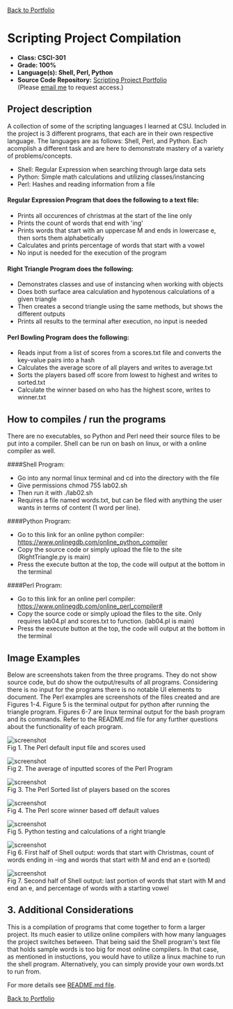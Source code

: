 [Back to Portfolio](https://joshtomith.github.io/)

Scripting Project Compilation
===============

-   **Class: CSCI-301** 
-   **Grade: 100%**
-   **Language(s): Shell, Perl, Python**
-   **Source Code Repository:** [Scripting Project Portfolio](https://github.com/Joshtomith/Scripting-Project-Portfolio)  
    (Please [email me](mailto:JTSmith3@csustudent.net?subject=GitHub%20Access) to request access.)

## Project description

A collection of some of the scripting languages I learned at CSU. Included in the project is 3 different programs, that each are in their own respective language. The languages are as follows: Shell, Perl, and Python. Each acomplish a different task and are here to demonstrate mastery of a variety of problems/concepts. 
* Shell: Regular Expression when searching through large data sets
* Python: Simple math calculations and utilizing classes/instancing
* Perl: Hashes and reading information from a file

#### Regular Expression Program that does the following to a text file: 
* Prints all occurences of christmas at the start of the line only <br>
* Prints the count of words that end with 'ing'
* Prints words that start with an uppercase M and ends in lowercase e, then sorts them alphabetically
* Calculates and prints percentage of words that start with a vowel
* No input is needed for the execution of the program

#### Right Triangle Program does the following:
* Demonstrates classes and use of instancing when working with objects
* Does both surface area calculation and hypotenous calculations of a given triangle
* Then creates a second triangle using the same methods, but shows the different outputs
* Prints all results to the terminal after execution, no input is needed

#### Perl Bowling Program does the following:
* Reads input from a list of scores from a scores.txt file and converts the key-value pairs into a hash
* Calculates the average score of all players and writes to average.txt
* Sorts the players based off score from lowest to highest and writes to sorted.txt
* Calculate the winner based on who has the highest score, writes to winner.txt


## How to compiles / run the programs

There are no executables, so Python and Perl need their source files to be put into a compiler. Shell can be run on bash on linux, or with a online compiler as well.

####Shell Program:
* Go into any normal linux terminal and cd into the directory with the file
* Give permissions chmod 755 lab02.sh
* Then run it with ./lab02.sh
* Requires a file named words.txt, but can be filed with anything the user wants in terms of content (1 word per line).

####Python Program:
* Go to this link for an online python compiler: https://www.onlinegdb.com/online_python_compiler
* Copy the source code or simply upload the file to the site (RightTriangle.py is main)
* Press the execute button at the top, the code will output at the bottom in the terminal

####Perl Program:
* Go to this link for an online perl compiler: https://www.onlinegdb.com/online_perl_compiler#
* Copy the source code or simply upload the files to the site. Only requires lab04.pl and scores.txt to function. (lab04.pl is main)
* Press the execute button at the top, the code will output at the bottom in the terminal


## Image Examples

Below are screenshots taken from the three programs. They do not show source code, but do show the output/results of all programs. Considering there is no input for the programs there is no notable UI elements to document. The Perl examples are screenshots of the files created and are Figures 1-4. Figure 5 is the terminal output for python after running the triangle program. Figures 6-7 are linux terminal output for the bash program and its commands. Refer to the README.md file for any further questions about the functionality of each program. 

![screenshot](images/Perl_example_players.PNG)
<br>Fig 1. The Perl default input file and scores used

![screenshot](images/Perl_example_average.PNG)
<br>Fig 2. The average of inputted scores of the Perl Program

![screenshot](images/Perl_example_sorted_list.PNG)
<br>Fig 3. The Perl Sorted list of players based on the scores

![screenshot](images/Perl_example_winner.PNG)
<br>Fig 4. The Perl score winner based off default values

![screenshot](images/Python_example_output.PNG)
<br>Fig 5. Python testing and calculations of a right triangle

![screenshot](images/Shell_example_output01.PNG)
<br>Fig 6. First half of Shell output: words that start with Christmas, count of words ending in -ing and words that start with M and end an e (sorted)

![screenshot](images/Shell_example_output02.PNG)
<br>Fig 7. Second half of Shell output: last portion of words that start with M and end an e, and percentage of words with a starting vowel

## 3. Additional Considerations

This is a compilation of programs that come together to form a larger project. Its much easier to utilize online compilers with how many languages the project switches between. That being said the Shell program's text file that holds sample words is too big for most online compilers. In that case, as mentioned in instuctions, you would have to utilize a linux machine to run the shell program. Alternatively, you can simply provide your own words.txt to run from.


For more details see [README.md file](https://github.com/Joshtomith/Scripting-Project-Portfolio/blob/main/README.md).

[Back to Portfolio](https://joshtomith.github.io/)
